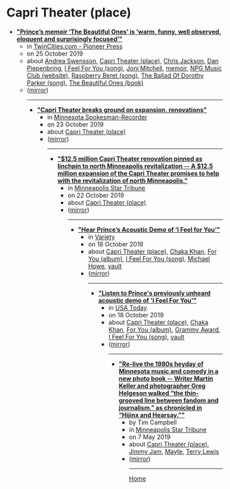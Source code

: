 # Capri Theater  (place)

 - [**"Prince’s memoir ‘The Beautiful Ones’ is ‘warm, funny, well observed, eloquent and surprisingly focused’"**](https://www.twincities.com/2019/10/25/princes-memoir-the-beautiful-ones-is-warm-funny-well-observed-eloquent-and-surprisingly-focused/)<ul><li>in [TwinCities.com - Pioneer Press](https://www.twincities.com/)</li><li>on 25 October 2019</li><li>about [Andrea Swensson](../../../topics/andrea-swensson/index.md), [Capri Theater  (place)](../../../topics/place/capri-theater/index.md), [Chris Jackson](../../../topics/chris-jackson/index.md), [Dan Piepenbring](../../../topics/dan-piepenbring/index.md), [I Feel For You (song)](../../../topics/song/i-feel-for-you/index.md), [Joni Mitchell](../../../topics/joni-mitchell/index.md), [memoir](../../../topics/memoir/index.md), [NPG Music Club (website)](../../../topics/website/npg-music-club/index.md), [Raspberry Beret (song)](../../../topics/song/raspberry-beret/index.md), [The Ballad Of Dorothy Parker (song)](../../../topics/song/the-ballad-of-dorothy-parker/index.md), [The Beautiful Ones (book)](../../../topics/book/the-beautiful-ones/index.md)</li><li>([mirror](https://web.archive.org/web/*/https://www.twincities.com/2019/10/25/princes-memoir-the-beautiful-ones-is-warm-funny-well-observed-eloquent-and-surprisingly-focused/))</li><ul>

----

 - [**"Capri Theater breaks ground on expansion, renovations"**](https://spokesman-recorder.com/2019/10/23/capri-theater-breaks-ground-on-expansion-renovations/)<ul><li>in [Minnesota Spokesman-Recorder](https://spokesman-recorder.com/)</li><li>on 23 October 2019</li><li>about [Capri Theater  (place)](../../../topics/place/capri-theater/index.md)</li><li>([mirror](https://web.archive.org/web/*/https://spokesman-recorder.com/2019/10/23/capri-theater-breaks-ground-on-expansion-renovations/))</li><ul>

----

 - [**"$12.5 million Capri Theater renovation pinned as linchpin to north Minneapolis revitalization -- A $12.5 million expansion of the Capri Theater promises to help with the revitalization of north Minneapolis."**](https://www.startribune.com/12-5-million-capri-theater-renovation-pinned-as-linchpin-to-north-minneapolis-revitalization/563569292/)<ul><li>in [Minneapolis Star Tribune](https://www.startribune.com/)</li><li>on 22 October 2019</li><li>about [Capri Theater  (place)](../../../topics/place/capri-theater/index.md)</li><li>([mirror](https://web.archive.org/web/*/https://www.startribune.com/12-5-million-capri-theater-renovation-pinned-as-linchpin-to-north-minneapolis-revitalization/563569292/))</li><ul>

----

 - [**"Hear Prince’s Acoustic Demo of ‘I Feel for You’"**](https://variety.com/2019/music/news/prince-i-feel-for-you-acoustic-demo-listen-1203375320/)<ul><li>in [Variety](https://variety.com/)</li><li>on 18 October 2019</li><li>about [Capri Theater  (place)](../../../topics/place/capri-theater/index.md), [Chaka Khan](../../../topics/chaka-khan/index.md), [For You (album)](../../../topics/album/for-you/index.md), [I Feel For You (song)](../../../topics/song/i-feel-for-you/index.md), [Michael Howe](../../../topics/michael-howe/index.md), [vault](../../../topics/vault/index.md)</li><li>([mirror](https://web.archive.org/web/*/https://variety.com/2019/music/news/prince-i-feel-for-you-acoustic-demo-listen-1203375320/))</li><ul>

----

 - [**"Listen to Prince's previously unheard acoustic demo of 'I Feel For You'"**](https://usatoday.com/story/entertainment/music/2019/10/18/prince-acoustic-demo-i-feel-for-you-released/4025966002/)<ul><li>in [USA Today](https://usatoday.com/)</li><li>on 18 October 2019</li><li>about [Capri Theater  (place)](../../../topics/place/capri-theater/index.md), [Chaka Khan](../../../topics/chaka-khan/index.md), [For You (album)](../../../topics/album/for-you/index.md), [Grammy Award](../../../topics/grammy-award/index.md), [I Feel For You (song)](../../../topics/song/i-feel-for-you/index.md), [vault](../../../topics/vault/index.md)</li><li>([mirror](https://web.archive.org/web/*/https://usatoday.com/story/entertainment/music/2019/10/18/prince-acoustic-demo-i-feel-for-you-released/4025966002/))</li><ul>

----

 - [**"Re-live the 1980s heyday of Minnesota music and comedy in a new photo book -- Writer Martin Keller and photographer Greg Helgeson walked “the thin-grooved line between fandom and journalism,” as chronicled in “Hijinx and Hearsay.”"**](https://www.startribune.com/80s-scenesters-offer-snapshots-of-the-minneapolis-sound-in-new-photo-book/509385652/)<ul><li>by Tim Campbell</li><li>in [Minneapolis Star Tribune](https://www.startribune.com/)</li><li>on 7 May 2019</li><li>about [Capri Theater  (place)](../../../topics/place/capri-theater/index.md), [Jimmy Jam](../../../topics/jimmy-jam/index.md), [Mayte](../../../topics/mayte/index.md), [Terry Lewis](../../../topics/terry-lewis/index.md)</li><li>([mirror](https://web.archive.org/web/*/https://www.startribune.com/80s-scenesters-offer-snapshots-of-the-minneapolis-sound-in-new-photo-book/509385652/))</li><ul>

----

[Home](../index.md)
